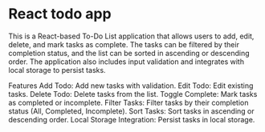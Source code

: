 # React todo app

This is a React-based To-Do List application that allows users to add, edit, delete, and mark tasks as complete. The tasks can be filtered by their completion status, and the list can be sorted in ascending or descending order. The application also includes input validation and integrates with local storage to persist tasks.

Features
Add Todo: Add new tasks with validation.
Edit Todo: Edit existing tasks.
Delete Todo: Delete tasks from the list.
Toggle Complete: Mark tasks as completed or incomplete.
Filter Tasks: Filter tasks by their completion status (All, Completed, Incomplete).
Sort Tasks: Sort tasks in ascending or descending order.
Local Storage Integration: Persist tasks in local storage.
